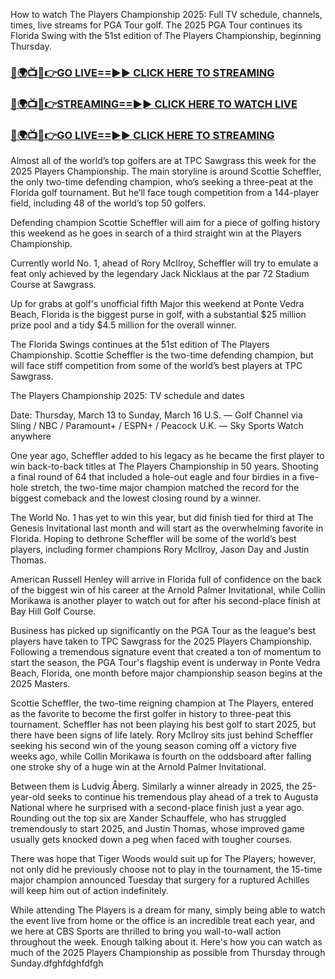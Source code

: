 How to watch The Players Championship 2025: Full TV schedule, channels, times, live streams for PGA Tour golf. The 2025 PGA Tour continues its Florida Swing with the 51st edition of The Players Championship, beginning Thursday.

<h3><a href="https://tvstreamingon365.blogspot.com/2025/03/blog-post_13.html">🔴🌍📺📱👉GO LIVE==►► CLICK HERE TO STREAMING</a></h3>

<h3><a href="https://tvstreamingon365.blogspot.com/2025/03/blog-post_13.html">🔴🌍📺📱👉STREAMING==►► CLICK HERE TO WATCH LIVE</a></h3>

<h3><a href="https://tvstreamingon365.blogspot.com/2025/03/blog-post_13.html">🔴🌍📺📱👉GO LIVE==►► CLICK HERE TO STREAMING</a></h3>

Almost all of the world’s top golfers are at TPC Sawgrass this week for the 2025 Players Championship. The main storyline is around Scottie Scheffler, the only two-time defending champion, who’s seeking a three-peat at the Florida golf tournament. But he’ll face tough competition from a 144-player field, including 48 of the world’s top 50 golfers.

Defending champion Scottie Scheffler will aim for a piece of golfing history this weekend as he goes in search of a third straight win at the Players Championship.

Currently world No. 1, ahead of Rory McIlroy, Scheffler will try to emulate a feat only achieved by the legendary Jack Nicklaus at the par 72 Stadium Course at Sawgrass.

Up for grabs at golf's unofficial fifth Major this weekend at Ponte Vedra Beach, Florida is the biggest purse in golf, with a substantial $25 million prize pool and a tidy $4.5 million for the overall winner.

The Florida Swings continues at the 51st edition of The Players Championship. Scottie Scheffler is the two-time defending champion, but will face stiff competition from some of the world’s best players at TPC Sawgrass.

The Players Championship 2025: TV schedule and dates

Date: Thursday, March 13 to Sunday, March 16 U.S. — Golf Channel via Sling / NBC / Paramount+ / ESPN+ / Peacock U.K. — Sky Sports Watch anywhere

One year ago, Scheffler added to his legacy as he became the first player to win back-to-back titles at The Players Championship in 50 years. Shooting a final round of 64 that included a hole-out eagle and four birdies in a five-hole stretch, the two-time major champion matched the record for the biggest comeback and the lowest closing round by a winner.

The World No. 1 has yet to win this year, but did finish tied for third at The Genesis Invitational last month and will start as the overwhelming favorite in Florida. Hoping to dethrone Scheffler will be some of the world’s best players, including former champions Rory McIlroy, Jason Day and Justin Thomas.

American Russell Henley will arrive in Florida full of confidence on the back of the biggest win of his career at the Arnold Palmer Invitational, while Collin Morikawa is another player to watch out for after his second-place finish at Bay Hill Golf Course.

Business has picked up significantly on the PGA Tour as the league's best players have taken to TPC Sawgrass for the 2025 Players Championship. Following a tremendous signature event that created a ton of momentum to start the season, the PGA Tour's flagship event is underway in Ponte Vedra Beach, Florida, one month before major championship season begins at the 2025 Masters.

Scottie Scheffler, the two-time reigning champion at The Players, entered as the favorite to become the first golfer in history to three-peat this tournament. Scheffler has not been playing his best golf to start 2025, but there have been signs of life lately. Rory McIlroy sits just behind Scheffler seeking his second win of the young season coming off a victory five weeks ago, while Collin Morikawa is fourth on the oddsboard after falling one stroke shy of a huge win at the Arnold Palmer Invitational.

Between them is Ludvig Åberg. Similarly a winner already in 2025, the 25-year-old seeks to continue his tremendous play ahead of a trek to Augusta National where he surprised with a second-place finish just a year ago. Rounding out the top six are Xander Schauffele, who has struggled tremendously to start 2025, and Justin Thomas, whose improved game usually gets knocked down a peg when faced with tougher courses.

There was hope that Tiger Woods would suit up for The Players; however, not only did he previously choose not to play in the tournament, the 15-time major champion announced Tuesday that surgery for a ruptured Achilles will keep him out of action indefinitely.

While attending The Players is a dream for many, simply being able to watch the event live from home or the office is an incredible treat each year, and we here at CBS Sports are thrilled to bring you wall-to-wall action throughout the week. Enough talking about it. Here's how you can watch as much of the 2025 Players Championship as possible from Thursday through Sunday.dfghfdghfdfgh
